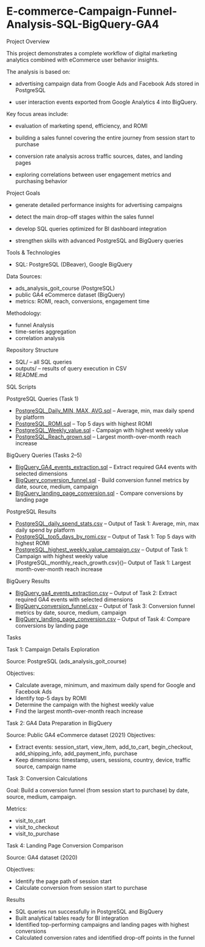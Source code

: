 # E-commerce-Campaign-Funnel-Analysis-SQL-BigQuery-GA4
Project Overview

This project demonstrates a complete workflow of digital marketing analytics combined with eCommerce user behavior insights.

The analysis is based on:

- advertising campaign data from Google Ads and Facebook Ads stored in PostgreSQL

- user interaction events exported from Google Analytics 4 into BigQuery.

Key focus areas include:


- evaluation of marketing spend, efficiency, and ROMI


- building a sales funnel covering the entire journey from session start to purchase


- conversion rate analysis across traffic sources, dates, and landing pages


- exploring correlations between user engagement metrics and purchasing behavior

  

Project Goals

- generate detailed performance insights for advertising campaigns
  
- detect the main drop-off stages within the sales funnel
- develop SQL queries optimized for BI dashboard integration
- strengthen skills with advanced PostgreSQL and BigQuery queries

Tools & Technologies

- SQL: PostgreSQL (DBeaver), Google BigQuery

Data Sources:

- ads_analysis_goit_course (PostgreSQL)
- public GA4 eCommerce dataset (BigQuery)
- metrics: ROMI, reach, conversions, engagement time

  
Methodology: 

- funnel Analysis
- time-series aggregation
- correlation analysis

Repository Structure

- SQL/ – all SQL queries
- outputs/ – results of query execution in CSV
- README.md

SQL Scripts

PostgreSQL Queries (Task 1)


- [PostgreSQL_Daily_MIN, MAX, AVG.sql](https://github.com/DariaPanko/E-commerce-Campaign-Funnel-Analysis-SQL-BigQuery-GA4-/blob/main/PostgreSQL_Daily_MIN%2C%20MAX%2C%20AVG.sql) – Average, min, max daily spend by platform
- [PostgreSQL_ROMI.sql](https://github.com/DariaPanko/E-commerce-Campaign-Funnel-Analysis-SQL-BigQuery-GA4-/blob/905af02cc9a077ff2bb6b0b664d8feb770ffb4ee/PostgreSQL_ROMI.sql) – Top 5 days with highest ROMI
- [PostgreSQL_Weekly_value.sql](https://github.com/DariaPanko/E-commerce-Campaign-Funnel-Analysis-SQL-BigQuery-GA4-/blob/ec8862c7bf498cf85d79479d4c4daf3828917ac2/PostgreSQL_Weekly_value.sql) - Campaign with highest weekly value
- [PostgreSQL_Reach_grown.sql](https://github.com/DariaPanko/E-commerce-Campaign-Funnel-Analysis-SQL-BigQuery-GA4-/blob/ec8862c7bf498cf85d79479d4c4daf3828917ac2/PostgreSQL_Reach_grown.sql) – Largest month-over-month reach increase

BigQuery Queries (Tasks 2–5)
- [BigQuery_GA4_events_extraction.sql](https://github.com/DariaPanko/E-commerce-Campaign-Funnel-Analysis-SQL-BigQuery-GA4-/blob/8b2b31f88b778c96612227d13847b25e5b7044b2/BigQuery_GA4_events_extraction.sql) – Extract required GA4 events with selected dimensions
- [BigQuery_conversion_funnel.sql](https://github.com/DariaPanko/E-commerce-Campaign-Funnel-Analysis-SQL-BigQuery-GA4-/blob/b6e6e88d84fb0604550d821d37f05b38005a977e/BigQuery_conversion_funnel.sql) - Build conversion funnel metrics by date, source, medium, campaign
- [BigQuery_landing_page_conversion.sql](https://github.com/DariaPanko/E-commerce-Campaign-Funnel-Analysis-SQL-BigQuery-GA4-/blob/71283f98b74cc77c482954f1f20c2e11f80218a1/BigQuery_landing_page_conversion.sql) - Compare conversions by landing page

PostgreSQL Results

- [PostgreSQL_daily_spend_stats.csv]() – Output of Task 1: Average, min, max daily spend by platform
- [PostgreSQL_top5_days_by_romi.csv]() – Output of Task 1: Top 5 days with highest ROMI
- [PostgreSQL_highest_weekly_value_campaign.csv]() – Output of Task 1: Campaign with highest weekly value
- [PostgreSQL_monthly_reach_growth.csv}()– Output of Task 1: Largest month-over-month reach increase

BigQuery Results

- [BigQuery_ga4_events_extraction.csv]() – Output of Task 2: Extract required GA4 events with selected dimensions
- [BigQuery_conversion_funnel.csv]() – Output of Task 3: Conversion funnel metrics by date, source, medium, campaign
- [BigQuery_landing_page_conversion.csv]() – Output of Task 4: Compare conversions by landing page

Tasks

Task 1: Campaign Details Exploration

Source: PostgreSQL (ads_analysis_goit_course)

Objectives:
- Calculate average, minimum, and maximum daily spend for Google and Facebook Ads
- Identify top-5 days by ROMI
- Determine the campaign with the highest weekly value
- Find the largest month-over-month reach increase

Task 2: GA4 Data Preparation in BigQuery

Source: Public GA4 eCommerce dataset (2021)
Objectives:

- Extract events: session_start, view_item, add_to_cart, begin_checkout, add_shipping_info, add_payment_info, purchase
- Keep dimensions: timestamp, users, sessions, country, device, traffic source, campaign name

  
Task 3: Conversion Calculations

Goal: Build a conversion funnel (from session start to purchase) by date, source, medium, campaign.

Metrics:
- visit_to_cart
- visit_to_checkout
- visit_to_purchase

  
Task 4: Landing Page Conversion Comparison

Source: GA4 dataset (2020)

Objectives:
- Identify the page path of session start
- Calculate conversion from session start to purchase

Results
 
- SQL queries run successfully in PostgreSQL and BigQuery
- Built analytical tables ready for BI integration
- Identified top-performing campaigns and landing pages with highest conversions
- Calculated conversion rates and identified drop-off points in the funnel
